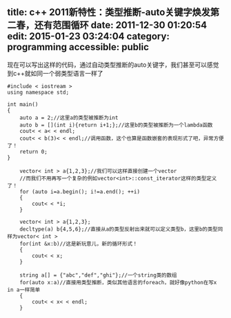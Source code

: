 title: c++ 2011新特性：类型推断-auto关键字焕发第二春，还有范围循环
date: 2011-12-30 01:20:54
edit: 2015-01-23 03:24:04
category: programming
accessible: public
---

现在可以写出这样的代码，通过自动类型推断的auto关键字，我们甚至可以感觉到c++就如同一个弱类型语言一样了
```
#include < iostream >
using namespace std;

int main()
{
    auto a = 2;//这里a的类型被推断为int
    auto b = [](int i){return i+1;};//这里b的类型被推断为一个lambda函数
    cout< < a< < endl;
    cout< < b(3)< < endl;//调用函数，这个也算是函数嵌套的表现形式了吧，异常方便了！
    return 0;
}

    vector< int > a{1,2,3};//我们可以这样直接创建一个vector
    //而我们不用再写一个复杂的例如vector<int>::const_iterator这样的类型定义了！
    for (auto i=a.begin(); i!=a.end(); ++i)
    {
        cout< < *i;
    }

    vector< int > a{1,2,3};
    decltype(a) b{4,5,6};//直接从a的类型反射出来就可以定义类型b，这里b的类型同样为vector< int >
    for(int &x:b)//这是新玩意儿，新的循环形式！
    {
        cout< < x;
    }

    string a[] = {"abc","def","ghi"};//一个string类的数组
    for(auto x:a)//直接用类型推断，类似其他语言的foreach，就好像python在写x in a一样简单
    {
        cout< < x< < endl;
    }
```
